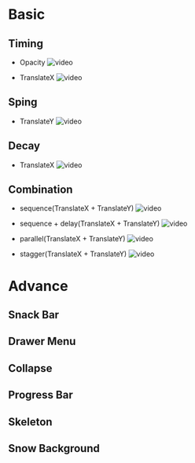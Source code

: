 # Basic

## Timing

- Opacity
  ![video](https://github.com/Yuhyeon0516/ReactNative-Animated-Study/assets/120432007/becc6396-9fd6-4a9e-9e91-299d92a73ab5)

- TranslateX
  ![video](https://github.com/Yuhyeon0516/ReactNative-Animated-Study/assets/120432007/5152c170-73f9-40cf-9a4c-e4cb4f5530d8)

## Sping

- TranslateY
  ![video](https://github.com/Yuhyeon0516/ReactNative-Animated-Study/assets/120432007/2883c201-dbdb-4239-b7d1-3c5bf24a34d5)

## Decay

- TranslateX
  ![video](https://github.com/Yuhyeon0516/ReactNative-Animated-Study/assets/120432007/fc84fcc0-9645-45af-99cd-40356884f79e)

## Combination

- sequence(TranslateX + TranslateY)
  ![video](https://github.com/Yuhyeon0516/ReactNative-Animated-Study/assets/120432007/3bb63ff0-9644-4e78-b97f-1142749e0b59)

- sequence + delay(TranslateX + TranslateY)
  ![video](https://github.com/Yuhyeon0516/ReactNative-Animated-Study/assets/120432007/0b5e0e38-4f00-49d2-8248-a1d483ddc4b0)

- parallel(TranslateX + TranslateY)
  ![video](https://github.com/Yuhyeon0516/ReactNative-Animated-Study/assets/120432007/582e7b43-0864-4f89-a29d-1583fde780b5)

- stagger(TranslateX + TranslateY)
  ![video](https://github.com/Yuhyeon0516/ReactNative-Animated-Study/assets/120432007/557a0e72-343e-4d41-be07-e62d29f36847)

# Advance

## Snack Bar

## Drawer Menu

## Collapse

## Progress Bar

## Skeleton

## Snow Background
